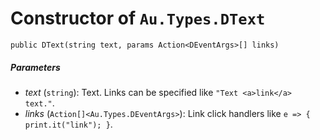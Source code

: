 # Constructor of `Au.Types.DText`

```
public DText(string text, params Action<DEventArgs>[] links)
```

##### Parameters

- *text*  (`string`):
    Text. Links can be specified like `"Text <a>link</a> text."`.
- *links*  (`Action[]<Au.Types.DEventArgs>`):
    Link click handlers like `e => { print.it("link"); }`.
